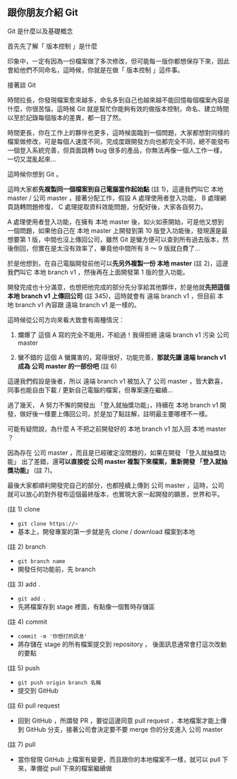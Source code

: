 ## 跟你朋友介紹 Git

Git 是什麼以及基礎概念

首先先了解「 版本控制 」是什麼

印象中，一定有因為一份檔案做了多次修改，但可能每一版你都想保存下來，因此會給他們不同命名，這時候，你就是在做「 版本控制 」這件事。

接著談 Git

時間拉長，你發現檔案愈來越多，命名多到自己也越來越不能回憶每個檔案內容是什麼，你很苦惱，這時候 Git 就是幫忙你能夠有效的做版本控制，命名、建立時間以至於記錄每個版本的差異，都一目了然。

時間更長，你在工作上的夥伴也更多，這時候面臨到一個問題，大家都想對同樣的檔案做修改，可是每個人速度不同，完成度跟開發方向也都完全不同，總不能發布一個登入系統完善，但頁面跳轉 bug 很多的產品，你無法再像一個人工作一樣，一切又混亂起來...

這時候你想到 Git 。

這時大家都**先複製同一個檔案到自己電腦當作起始點** (註 1)，這邊我們叫它 本地 master / 公司 master ，接著分配工作，假設 A 處理使用者登入功能， B 處理網頁跳轉問題修復， C 處理提取資料效能問題，分配好後，大家各自努力。

A 處理使用者登入功能，在擁有 本地 master 後，如火如荼開始，可是他又想到一個問題，如果他自己在 本地 master 上開發到第 10 版登入功能後，發現還是最想要第 1 版，中間也沒上傳回公司，雖然 Git 是蠻方便可以查到所有過去版本，然後倒回，但實在是太沒有效率了，畢竟他中間所有 8 ～ 9 版就白費了...

於是他想到，在自己電腦開發前他可以**先另外複製一份 本地 master** (註 2)，這邊我們叫它 本地 branch v1 ，然後再在上面開發第 1 版的登入功能。

開發完成也十分滿意，也想把他完成的部分先分享給其他夥伴，於是他就**先把這個 本地 branch v1 上傳回公司** (註 345)，這時就會有 遠端 branch v1 ，但目前 本地 branch v1 內容跟 遠端 branch v1 是一樣的。

這時候從公司方向來看大致會有兩種情況：

1. 爛爆了
   這個 A 寫的完全不能用，不給過！我得拒絕 遠端 branch v1 污染 公司 master

2. 蠻不錯的
   這個 A 蠻厲害的，寫得很好，功能完善，**那就先讓 遠端 branch v1 成為 公司 master 的一部份吧** (註 6)

這邊我們假設是後者，所以 遠端 branch v1 被加入了 公司 master ，皆大歡喜，同事也能自由下載 / 更新自己電腦的檔案，但專案還在繼續...

過了幾天， A 努力不懈的開發出 「登入就抽獎功能」，持續在 本地 branch v1 開發，做好後一樣要上傳回公司，於是加了點註解，註明最主要哪裡不一樣。

可能有疑問說，為什麼 A 不把之前開發好的 本地 branch v1 加入回 本地 master ？

因為存在 公司 master ，而且是已經確定沒問題的，如果在開發 「登入就抽獎功能」 出了差錯，還**可以直接從 公司 master 複製下來檔案，重新開發 「登入就抽獎功能」** (註 7)。

最後大家都順利開發完自己的部分，也都陸續上傳到 公司 master ，這時，公司就可以放心的對外發布這個最終版本，也實現大家一起開發的願景，世界和平。

(註 1) clone

- `git clone https://~`
- 基本上，開發專案的第一步就是先 clone / download 檔案到本地

(註 2) branch

- `git branch name`
- 開發任何功能前，先 branch

(註 3) add .

- `git add .`
- 先將檔案存到 stage 裡面，有點像一個暫時存儲區

(註 4) commit

- `commit -m '你想打的訊息'`
- 將存儲在 stage 的所有檔案提交到 repository ， 後面訊息通常會打這次改動的要點

(註 5) push

- `git push origin branch 名稱`
- 提交到 GitHub

(註 6) pull request

- 回到 GitHub ，所謂發 PR ，要從這邊同意 pull request ，本地檔案才能上傳到 GitHub 分支，接著公司會決定要不要 merge 你的分支進入 公司 master

(註 7) pull

- 當你發現 GitHub 上檔案有變更，而且跟你的本地檔案不一樣，就可以 pull 下來，準備從 pull 下來的檔案繼續做
